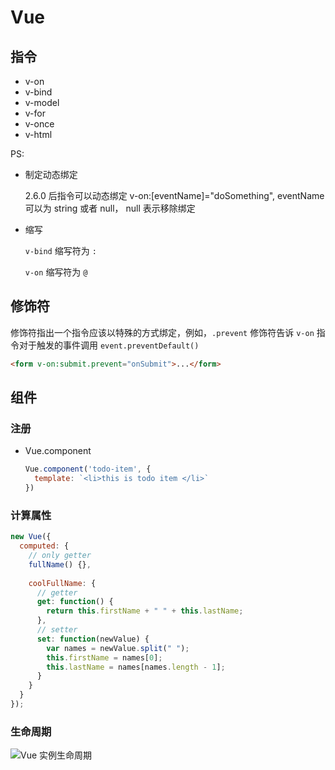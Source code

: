 # Vue

## 指令

* v-on
* v-bind
* v-model
* v-for
* v-once
* v-html

PS:

- 制定动态绑定

  2.6.0 后指令可以动态绑定 v-on:[eventName]="doSomething", eventName 可以为 string 或者 null， null 表示移除绑定

- 缩写

  `v-bind` 缩写符为  `:` 

  `v-on` 缩写符为 `@`

  



## 修饰符

修饰符指出一个指令应该以特殊的方式绑定，例如，`.prevent` 修饰符告诉 `v-on` 指令对于触发的事件调用 `event.preventDefault()`

```html
<form v-on:submit.prevent="onSubmit">...</form>
```



## 组件

### 注册

* Vue.component

  ```javascript
  Vue.component('todo-item', {
    template: `<li>this is todo item </li>`
  })
  ```
  
### 计算属性

```javascript
new Vue({
  computed: {
    // only getter
    fullName() {},
    
    coolFullName: {
      // getter
      get: function() {
        return this.firstName + " " + this.lastName;
      },
      // setter
      set: function(newValue) {
        var names = newValue.split(" ");
        this.firstName = names[0];
        this.lastName = names[names.length - 1];
      }
    }
  }
});

```



### 生命周期

![Vue 实例生命周期](https://cn.vuejs.org/images/lifecycle.png)



